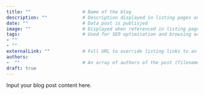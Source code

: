 ```yaml
---
title: ""                   # Name of the blog
description: ""             # Description displayed in listing pages and in blog content
date: ""                    # Data post is publisjed
image: ""                   # Displayed when referenced in listing pages
tags:                       # Used for SEO optimisation and browsing across the site.
- ""
- ""
externalLink: ""            # Full URL to override listing links to an external page
authors:
-  ""                       # An array of authors of the post (filenames in content/authors).
draft: true
---
```

Input your blog post content here.
